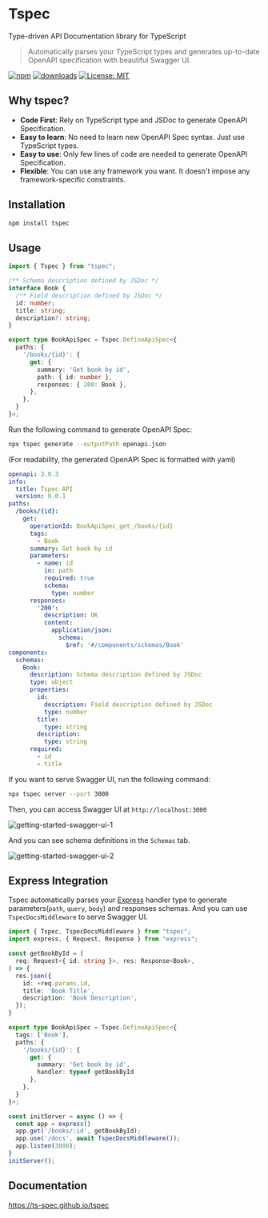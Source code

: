 # Tspec

Type-driven API Documentation library for TypeScript

> Automatically parses your TypeScript types and generates up-to-date OpenAPI specification with beautiful Swagger UI.


[![npm](https://badge.fury.io/js/tspec.svg)](https://badge.fury.io/js/tspec) [![downloads](https://img.shields.io/npm/dm/tspec.svg)](https://www.npmjs.com/package/tspec) [![License: MIT](https://img.shields.io/badge/License-MIT-yellow.svg)](https://opensource.org/licenses/MIT)

## Why tspec?
- **Code First**: Rely on TypeScript type and JSDoc to generate OpenAPI Specification.
- **Easy to learn**: No need to learn new OpenAPI Spec syntax. Just use TypeScript types.
- **Easy to use**: Only few lines of code are needed to generate OpenAPI Specification.
- **Flexible**: You can use any framework you want. It doesn't impose any framework-specific constraints.

## Installation
```bash
npm install tspec
```


## Usage
```ts
import { Tspec } from "tspec";

/** Schema description defined by JSDoc */
interface Book {
  /** Field description defined by JSDoc */
  id: number;
  title: string;
  description?: string;
}

export type BookApiSpec = Tspec.DefineApiSpec<{
  paths: {
    '/books/{id}': {
      get: {
        summary: 'Get book by id',
        path: { id: number },
        responses: { 200: Book },
      },
    },
  }
}>;
```

Run the following command to generate OpenAPI Spec:

```bash
npx tspec generate --outputPath openapi.json
```
(For readability, the generated OpenAPI Spec is formatted with yaml)

```yaml
openapi: 3.0.3
info:
  title: Tspec API
  version: 0.0.1
paths:
  /books/{id}:
    get:
      operationId: BookApiSpec_get_/books/{id}
      tags:
        - Book
      summary: Get book by id
      parameters:
        - name: id
          in: path
          required: true
          schema:
            type: number
      responses:
        '200':
          description: OK
          content:
            application/json:
              schema:
                $ref: '#/components/schemas/Book'
components:
  schemas:
    Book:
      description: Schema description defined by JSDoc
      type: object
      properties:
        id:
          description: Field description defined by JSDoc
          type: number
        title:
          type: string
        description:
          type: string
      required:
        - id
        - title
```

If you want to serve Swagger UI, run the following command:

```bash
npx tspec server --port 3000
```

Then, you can access Swagger UI at `http://localhost:3000`

![getting-started-swagger-ui-1](https://github.com/ts-spec/tspec/assets/13609011/149817a2-fe74-451a-a429-66f4674510e3)

And you can see schema definitions in the `Schemas` tab.

![getting-started-swagger-ui-2](https://github.com/ts-spec/tspec/assets/13609011/b7cebc87-c930-43f6-85d7-92ae5734ad9d)


## Express Integration

Tspec automatically parses your [Express](https://expressjs.com/) handler type to generate parameters(`path`, `query`, `body`) and responses schemas.
And you can use `TspecDocsMiddleware` to serve Swagger UI.

```ts
import { Tspec, TspecDocsMiddleware } from "tspec";
import express, { Request, Response } from "express";

const getBookById = (
  req: Request<{ id: string }>, res: Response<Book>,
) => {
  res.json({
    id: +req.params.id,
    title: 'Book Title',
    description: 'Book Description',
  });
}

export type BookApiSpec = Tspec.DefineApiSpec<{
  tags: ['Book'],
  paths: {
    '/books/{id}': {
      get: {
        summary: 'Get book by id',
        handler: typeof getBookById
      },
    },
  }
}>;

const initServer = async () => {
  const app = express()
  app.get('/books/:id', getBookById);
  app.use('/docs', await TspecDocsMiddleware());
  app.listen(3000);
}
initServer();
```

## Documentation
https://ts-spec.github.io/tspec

